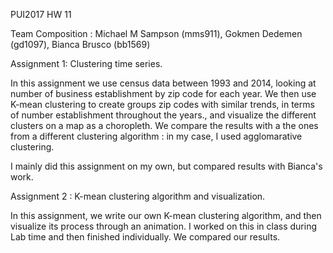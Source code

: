 PUI2017 HW 11

Team Composition : Michael M Sampson (mms911), Gokmen Dedemen (gd1097), Bianca Brusco (bb1569)

Assignment 1: Clustering time series.

In this assignment we use census data between 1993 and 2014, looking at number of business establishment by zip code for each year. We then use K-mean clustering to create groups zip codes with similar trends, in terms of number establishment throughout the years., and visualize the different clusters on a map as a choropleth. We compare the results with a the ones from a different clustering algorithm : in my case, I used agglomarative clustering.

I mainly did this assignment on my own, but compared results with Bianca's work.

Assignment 2 : K-mean clustering algorithm and visualization.

In this assignment, we write our own K-mean clustering algorithm, and then visualize its process through an animation. 
I worked on this in class during Lab time and then finished individually. We compared our results.
